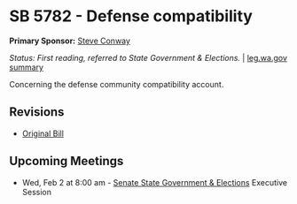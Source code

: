 # SB 5782 - Defense compatibility
**Primary Sponsor:** [Steve Conway](/person/leg/steve.conway.md)

*Status: First reading, referred to State Government & Elections.* | [leg.wa.gov summary](https://app.leg.wa.gov/billsummary?BillNumber=5782&Year=2021)

Concerning the defense community compatibility account.

## Revisions
* [Original Bill](1/)

## Upcoming Meetings
* Wed, Feb 2 at 8:00 am - [Senate State Government & Elections](/senate/2021-22/SGE/) Executive Session